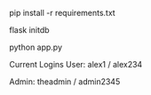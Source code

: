 pip install -r requirements.txt

flask initdb


python app.py
 
 
 
  Current Logins
User: alex1 / alex234

Admin: theadmin / admin2345